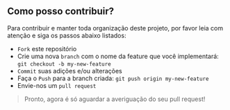 ## Como posso contribuir?

Para contribuir e manter toda organização deste projeto, por favor leia com atenção e siga os passos abaixo listados:

* `Fork` este repositório
* Crie uma nova `branch` com o nome da feature que você implementará: `git checkout -b my-new-feature`
* `Commit` suas adições e/ou alterações
* Faça o `Push` para a branch criada: `git push origin my-new-feature`
* Envie-nos um `pull request`

> Pronto, agora é só aguardar a averiguação do seu pull request!
